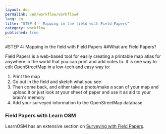 ```yaml
---
layout: doc
permalink: /en/workflow/workflow4
lang: en
title: "STEP 4 - Mapping in the field with Field Papers"
category: workflow
published: true
---
```


#STEP 4: Mapping in the field with Field Papers
##What are Field Papers?

Field Papers is a web-based tool for easily creating a printable map atlas for anywhere in the world that you can print and add notes to.
It is one way to edit OpenStreetMap in a low-tech and easy way to:

1. Print the map 
2. Go out in the field and sketch what you see
3. Then come back, and either take a photo/make a scan of your map and upload it or just look at your sheet of paper and use it as aid to your brain's memory
4. Add your surveyed information to the OpenStreetMap database

### Field Papers with Learn OSM
LearnOSM has an extensive section on [Surveying with Field Papers](http://learnosm.org/en/beginner/field-papers/).